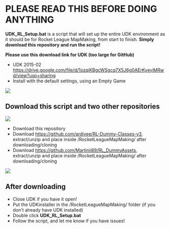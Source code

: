 # PLEASE READ THIS BEFORE DOING ANYTHING
**UDK_RL_Setup.bat** is a script that will set up the entire UDK environment as it should be for Rocket League MapMaking, from start to finish. **Simply download this repository and run the script!**

**Please use this download link for UDK (too large for GitHub)**
* UDK 2015-02 https://drive.google.com/file/d/1ozqiKBgcWSgcq7X5J6g0AErKyevjMRwd/view?usp=sharing
* Install with the default settings, using an Empty Game

![](https://i.imgur.com/cBThZRf.png)

## Download this script and two other repositories
![](https://i.imgur.com/OUT62cw.png)
* Download this repository
* Download https://github.com/ardivee/RL-Dummy-Classes-v3, extract/unzip and place inside /RocketLeagueMapMaking/ after downloading/cloning
* Download https://github.com/Martinii89/RL_DummyAssets, extract/unzip and place inside /RocketLeagueMapMaking/ after downloading/cloning

![](https://i.imgur.com/gp5HbCC.png)

## After downloading
* Close UDK if you have it open!
* Put the UDKinstaller in the /RocketLeagueMapMaking/ folder (if you don't already have UDK installed)
* Double click **UDK_RL_Setup.bat**
* Follow the script, and let me know if you have issues!
